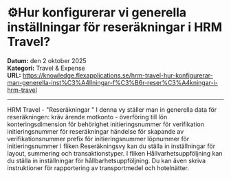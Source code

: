 # ⚙️Hur konfigurerar vi generella inställningar för reseräkningar i HRM Travel?

**Datum:** den 2 oktober 2025  
**Kategori:** Travel & Expense  
**URL:** https://knowledge.flexapplications.se/hrm-travel-hur-konfigurerar-man-generella-inst%C3%A4llningar-f%C3%B6r-reser%C3%A4kningar-i-hrm-travel

---

HRM Travel - "Reseräkningar
"
I denna vy ställer man in generella data för reseräkningen:
kräv ärende
motkonto - överföring till lön
konteringsdimension för behörighet
initieringsnummer för verifikation
initieringsnummer för reseräkningar
händelse för skapande av verifikationsnummer
prefix för initieringsnummer
löpnummer för initieringsnummer
I fliken
Reseräkningsvy
kan du ställa in inställningar för layout, summering och transaktionstyper.
I fliken
Hållvarhetsuppföljning
kan du ställa in inställningar för hållbarhetsuppföljning.
Du kan även skriva instruktioner för rapportering av transportmedel och hotelnätter.
